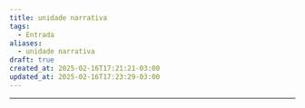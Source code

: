 ```yaml
---
title: unidade narrativa
tags:
  - Entrada
aliases:
  - unidade narrativa
draft: true
created_at: 2025-02-16T17:21:21-03:00
updated_at: 2025-02-16T17:23:29-03:00
---
```



---

